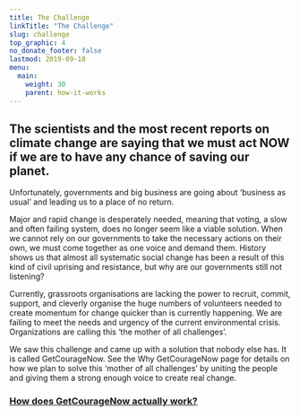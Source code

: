 ```yaml
---
title: The Challenge
linkTitle: "The Challenge"
slug: challenge
top_graphic: 4
no_donate_footer: false
lastmod: 2019-09-18
menu:
  main:
    weight: 30
    parent: how-it-works
---
```


## The scientists and the most recent reports on climate change are saying that we must act NOW if we are to have any chance of saving our planet.

Unfortunately, governments and big business are going about ‘business as usual’ and leading us to a place of no return. 

Major and rapid change is desperately needed, meaning that voting, a slow and often failing system, does no longer seem like a viable solution. When we cannot rely on our governments to take the necessary actions on their own, we must come together as one voice and demand them. History shows us that almost all systematic social change has been a result of this kind of civil uprising and resistance, but why are our governments still not listening?  

Currently, grassroots organisations are lacking the power to recruit, commit, support, and cleverly organise the huge numbers of volunteers needed to create momentum for change quicker than is currently happening. We are failing to meet the needs and urgency of the current environmental crisis. Organizations are calling this ‘the mother of all challenges’. 

We saw this challenge and came up with a solution that nobody else has. It is called GetCourageNow. See the Why GetCourageNow page for details on how we plan to solve this ‘mother of all challenges’ by uniting the people and giving them a strong enough voice to create real change. 

### [How does GetCourageNow actually work?](/how-it-works)